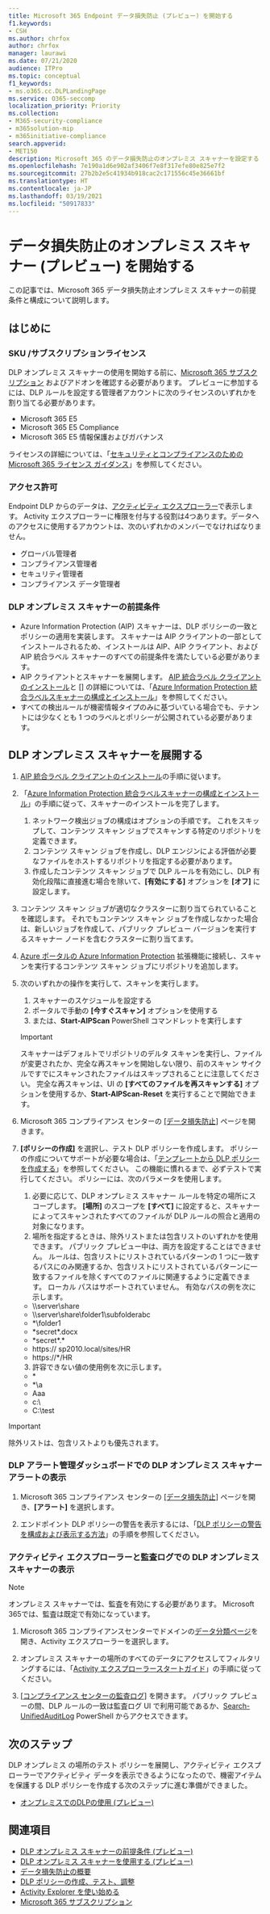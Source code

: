 ```yaml
---
title: Microsoft 365 Endpoint データ損失防止 (プレビュー) を開始する
f1.keywords:
- CSH
ms.author: chrfox
author: chrfox
manager: laurawi
ms.date: 07/21/2020
audience: ITPro
ms.topic: conceptual
f1_keywords:
- ms.o365.cc.DLPLandingPage
ms.service: O365-seccomp
localization_priority: Priority
ms.collection:
- M365-security-compliance
- m365solution-mip
- m365initiative-compliance
search.appverid:
- MET150
description: Microsoft 365 のデータ損失防止のオンプレミス スキャナーを設定する
ms.openlocfilehash: 7e190a1d6e902af3406f7e8f317efe80e825e7f2
ms.sourcegitcommit: 27b2b2e5c41934b918cac2c171556c45e36661bf
ms.translationtype: HT
ms.contentlocale: ja-JP
ms.lasthandoff: 03/19/2021
ms.locfileid: "50917833"
---
```

# <a name="get-started-with-the-data-loss-prevention-on-premises-scanner-preview"></a>データ損失防止のオンプレミス スキャナー (プレビュー) を開始する

この記事では、Microsoft 365 データ損失防止オンプレミス スキャナーの前提条件と構成について説明します。

## <a name="before-you-begin"></a>はじめに

### <a name="skusubscriptions-licensing"></a>SKU /サブスクリプションライセンス

DLP オンプレミス スキャナーの使用を開始する前に、[Microsoft 365 サブスクリプション](https://www.microsoft.com/microsoft-365/compare-microsoft-365-enterprise-plans?rtc=1) およびアドオンを確認する必要があります。 プレビューに参加するには、DLP ルールを設定する管理者アカウントに次のライセンスのいずれかを割り当てる必要があります。

- Microsoft 365 E5
- Microsoft 365 E5 Compliance 
- Microsoft 365 E5 情報保護およびガバナンス 


ライセンスの詳細については、「[セキュリティとコンプライアンスのための Microsoft 365 ライセンス ガイダンス](/office365/servicedescriptions/microsoft-365-service-descriptions/microsoft-365-tenantlevel-services-licensing-guidance/microsoft-365-security-compliance-licensing-guidance)」を参照してください。

### <a name="permissions"></a>アクセス許可


Endpoint DLP からのデータは、[アクティビティ エクスプローラー](data-classification-activity-explorer.md)で表示します。 Activity エクスプローラーに権限を付与する役割は4つあります。データへのアクセスに使用するアカウントは、次のいずれかのメンバーでなければなりません。

- グローバル管理者
- コンプライアンス管理者
- セキュリティ管理者
- コンプライアンス データ管理者

### <a name="dlp-on-premises-scanner-prerequisites"></a>DLP オンプレミス スキャナーの前提条件

- Azure Information Protection (AIP) スキャナーは、DLP ポリシーの一致とポリシーの適用を実装します。 スキャナーは AIP クライアントの一部としてインストールされるため、インストールは AIP、AIP クライアント、および AIP 統合ラベル スキャナーのすべての前提条件を満たしている必要があります。
- AIP クライアントとスキャナーを展開します。 [AIP 統合ラベル クライアントのインストール](/azure/information-protection/rms-client/install-unifiedlabelingclient-app)と [] の詳細については、「[Azure Information Protection 統合ラベルスキャナーの構成とインストール](/azure/information-protection/deploy-aip-scanner-configure-install)」を参照してください。
- すべての検出ルールが機密情報タイプのみに基づいている場合でも、テナントには少なくとも 1 つのラベルとポリシーが公開されている必要があります。

## <a name="deploy-the-dlp-on-premises-scanner"></a>DLP オンプレミス スキャナーを展開する

1. [AIP 統合ラベル クライアントのインストール](/azure/information-protection/rms-client/install-unifiedlabelingclient-app)の手順に従います。 
2. 「[Azure Information Protection 統合ラベルスキャナーの構成とインストール](/azure/information-protection/deploy-aip-scanner-configure-install)」の手順に従って、スキャナーのインストールを完了します。
    1. ネットワーク検出ジョブの構成はオプションの手順です。 これをスキップして、コンテンツ スキャン ジョブでスキャンする特定のリポジトリを定義できます。
    2. コンテンツ スキャン ジョブを作成し、DLP エンジンによる評価が必要なファイルをホストするリポジトリを指定する必要があります。
    3. 作成したコンテンツ スキャン ジョブで DLP ルールを有効にし、DLP 有効化段階に直接進む場合を除いて、**[有効にする]** オプションを **[オフ]** に設定します。
3. コンテンツ スキャン ジョブが適切なクラスターに割り当てられていることを確認します。 それでもコンテンツ スキャン ジョブを作成しなかった場合は、新しいジョブを作成して、パブリック プレビュー バージョンを実行するスキャナー ノードを含むクラスターに割り当てます。

4. [Azure ポータルの Azure Information Protection](https://portal.azure.com/#blade/Microsoft_Azure_InformationProtection/DataClassGroupEditBlade/scannerProfilesBlade) 拡張機能に接続し、スキャンを実行するコンテンツ スキャン ジョブにリポジトリを追加します。

5. 次のいずれかの操作を実行して、スキャンを実行します。 
    1. スキャナーのスケジュールを設定する
    1. ポータルで手動の **[今すぐスキャン]** オプションを使用する
    1. または、**Start-AIPScan** PowerShell コマンドレットを実行します

   > [!IMPORTANT]
   > スキャナーはデフォルトでリポジトリのデルタ スキャンを実行し、ファイルが変更されたか、完全な再スキャンを開始しない限り、前のスキャン サイクルですでにスキャンされたファイルはスキップされることに注意してください。 完全な再スキャンは、UI の **[すべてのファイルを再スキャンする]** オプションを使用するか、**Start-AIPScan-Reset** を実行することで開始できます。

6.  Microsoft 365 コンプライアンス センターの [[データ損失防止]](https://compliance.microsoft.com/datalossprevention?viewid=policies) ページを開きます。

7. **[ポリシーの作成]** を選択し、テスト DLP ポリシーを作成します。 ポリシーの作成についてサポートが必要な場合は、「[テンプレートから DLP ポリシーを作成する](create-a-dlp-policy-from-a-template.md)」を参照してください。 この機能に慣れるまで、必ずテストで実行してください。 ポリシーには、次のパラメータを使用します。
    1. 必要に応じて、DLP オンプレミス スキャナー ルールを特定の場所にスコープします。 **[場所]** のスコープを **[すべて]** に設定すると、スキャナーによってスキャンされたすべてのファイルが DLP ルールの照合と適用の対象になります。
    1. 場所を指定するときは、除外リストまたは包含リストのいずれかを使用できます。 パブリック プレビュー中は、両方を設定することはできません。 ルールは、包含リストにリストされているパターンの 1 つに一致するパスにのみ関連するか、包含リストにリストされているパターンに一致するファイルを除くすべてのファイルに関連するように定義できます。 ローカル パスはサポートされていません。 有効なパスの例を次に示します。
      - \\\server\share
      - \\\server\share\folder1\subfolderabc
      - \*\\folder1
      - \*secret\*.docx
      - \*secret\*.\*
      - https:// sp2010.local/sites/HR
      - https://\*/HR 
    3. 許容できない値の使用例を次に示します。
      - \*
      - \*\\a
      - Aaa
      - c:\
      - C:\test

> [!IMPORTANT]
> 除外リストは、包含リストよりも優先されます。

### <a name="viewing-dlp-on-premises-scanner-alerts-in-dlp-alerts-management-dashboard"></a>DLP アラート管理ダッシュボードでの DLP オンプレミス スキャナー アラートの表示

1. Microsoft 365 コンプライアンス センターの [[データ損失防止]](https://compliance.microsoft.com/datalossprevention?viewid=policies) ページを開き、**[アラート]** を選択します。

2. エンドポイント DLP ポリシーの警告を表示するには、「[DLP ポリシーの警告を構成および表示する方法](dlp-configure-view-alerts-policies.md)」の手順を参照してください。

### <a name="viewing-dlp-on-premises-scanner-in-activity-explorer-and-audit-log"></a>アクティビティ エクスプローラーと監査ログでの DLP オンプレミス スキャナーの表示

> [!NOTE]
> オンプレミス スキャナーでは、監査を有効にする必要があります。 Microsoft 365では、監査は既定で有効になっています。

1. Microsoft 365 コンプライアンスセンターでドメインの[データ分類ページ](https://compliance.microsoft.com/dataclassification?viewid=overview)を開き、Activity エクスプローラーを選択します。

2. オンプレミス スキャナーの場所のすべてのデータにアクセスしてフィルタリングするには、「[Activity エクスプローラースタートガイド](data-classification-activity-explorer.md)」の手順に従ってください。

3. [[コンプライアンス センターの監査ログ]](https://security.microsoft.com/auditlogsearch) を開きます。 パブリック プレビューの間、DLP ルールの一致は監査ログ UI で利用可能であるか、[Search-UnifiedAuditLog](/powershell/module/exchange/search-unifiedauditlog?view=exchange-ps) PowerShell からアクセスできます。 


## <a name="next-steps"></a>次のステップ
DLP オンプレミス の場所のテスト ポリシーを展開し、アクティビティ エクスプローラーでアクティビティ データを表示できるようになったので、機密アイテムを保護する DLP ポリシーを作成する次のステップに進む準備ができました。

- [オンプレミスでのDLPの使用 (プレビュー)](dlp-on-premises-scanner-use.md)

## <a name="see-also"></a>関連項目

- [DLP オンプレミス スキャナーの前提条件 (プレビュー)](dlp-on-premises-scanner-learn.md)
- [DLP オンプレミス スキャナーを使用する (プレビュー)](dlp-on-premises-scanner-use.md)
- [データ損失防止の概要](data-loss-prevention-policies.md)
- [DLP ポリシーの作成、テスト、調整](create-test-tune-dlp-policy.md)
- [Activity Explorer を使い始める](data-classification-activity-explorer.md)
- [Microsoft 365 サブスクリプション](https://www.microsoft.com/microsoft-365/compare-microsoft-365-enterprise-plans?rtc=1)